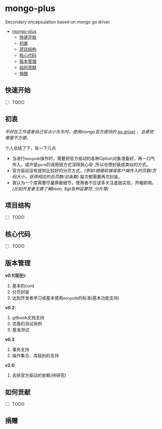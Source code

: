 # mongo-plus

Secondary encapsulation based on mongo go driver

- [mongo-plus](#mongo-plus)
  - [快速开始](#快速开始)
  - [初衷](#初衷)
  - [项目结构](#项目结构)
  - [核心代码](#核心代码)
  - [版本管理](#版本管理)
  - [如何贡献](#如何贡献)
  - [捐赠](#捐赠)

## 快速开始

- [ ] TODO

## 初衷

*平时在工作或者自己写点小东东时，使用mongo官方提供的 [go driver](https://www.mongodb.com/docs/drivers/go/current/) ，总感觉哪里不方便。*

个人总结了下，有一下几点

- 当进行`mongodb`操作时，需要把官方驱动的各种Option对象准备好，再一口气传入。或许是`gorm`的调用链方式深得我心😄 ,所以也想封装成类似的方式。
- 官方驱动没有提供比较好的分页方式，_(例如:根据前端或客户端传入的页数/页码大小，获得相应的总页数/总条数)_ 每次都需要再次封装。
- 我认为一个库需要尽量屏蔽细节，使用者不应该多关注底层实现，开箱即用。_(比如开发者无需了解bson, $gt各种运算符, 分片等)_

## 项目结构

- [ ] TODO

## 核心代码

- [ ] TODO

## 版本管理

**v0.1(现在):**

1. 基本的curd
2. 分页封装
3. 达到开发者学习或基本使用`mongodb`的标准(基本功能支持)

**v0.2:**

1. gitbook文档支持
2. 完善的测试用例
3. 基准测试

**v0.3**

1. 事务支持
2. 操作集合、库级别的支持

**v2.0**

1. 去除官方驱动的依赖(待研究)

## 如何贡献

- [ ] TODO

## 捐赠
